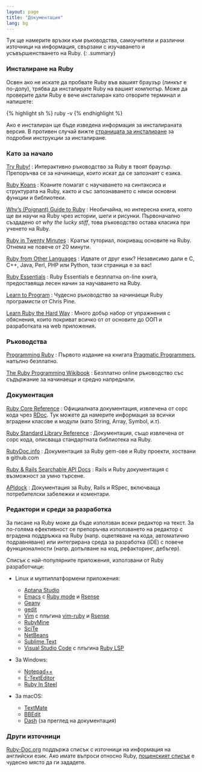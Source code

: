 ```yaml
---
layout: page
title: "Документация"
lang: bg
---
```


Тук ще намерите връзки към ръководства, самоучители и различни източници
на информация, свързани с изучаването и усъвършенстването на Ruby.
{: .summary}

### Инсталиране на Ruby

Освен ако не искате да пробвате Ruby във вашият браузър (линкът е по-долу),
трябва да инсталирате Ruby на вашият компютър.
Може да проверите дали Ruby е вече инсталиран като отворите терминал
и напишете:

{% highlight sh %}
ruby -v
{% endhighlight %}

Ако е инсталиран ще бъде изведена информация за инсталираната версия.
В противен случай вижте [страницата за инсталиране](installation/)
за подробни инструкции за инсталиране.

### Като за начало

[Try Ruby!][1]
: Интерактивно ръководство за Ruby в твоят браузър. Препоръчва се за начинаещи,
  които искат да се запознаят с езика.

[Ruby Koans][2]
: Коаните помагат с научаването на синтаксиса и структурата на Ruby,
  както и със запознаването с някои основни функции и библиотеки.

[Why’s (Poignant) Guide to Ruby][5]
: Необичайна, но интересна книга, която ще ви научи на Ruby чрез
  истории, шеги и рисунки. Първоначално създадено от *why the lucky stiff*,
  това ръководство остава класика при ученето на Ruby.

[Ruby in Twenty Minutes](/bg/documentation/quickstart/)
: Кратък туториал, покриващ основите на Ruby. Отнема не повече от 20 минути.

[Ruby from Other Languages](/bg/documentation/ruby-from-other-languages/)
: Идвате от друг език? Независимо дали е C, C++, Java, Perl, PHP или
  Python, тази страница е за вас!

[Ruby Essentials][7]
: Ruby Essentials е безплатна on-line книга, предоставяща лесен начин за
  научаването на Ruby.

[Learn to Program][8]
: Чудесно ръководство за начинаещи Ruby програмисти от Chris Pine.

[Learn Ruby the Hard Way][38]
: Много добър набор от упражнения с обяснения, които покриват всичко от
  от основите до ООП и разработката на web приложения.

### Ръководства

[Programming Ruby][9]
: Първото издание на книгата [Pragmatic Programmers][10], напълно
  безплатно.

[The Ruby Programming Wikibook][12]
: Безплатно online ръководство със съдържание за начинаещи и средно
  напреднали.

### Документация

[Ruby Core Reference][13]
: Официалната документация, извлечена от сорс кода чрез [RDoc][14]. Тук
  можете да намерите информация за всички вградени класове и модули
  (като String, Array, Symbol, и.т).

[Ruby Standard Library Reference][15]
: Документация, също извлечена от сорс кода, описваща стандартната
  библиотека на Ruby.

[RubyDoc.info][16]
: Документация за Ruby gem-ове и Ruby проекти, хоствани в github.com

[Ruby & Rails Searchable API Docs][17]
: Rails и Ruby документация с възможност за умно търсене.

[APIdock][18]
: Документация за Ruby, Rails и RSpec, включваща потребителски забележки и
  коментари.

### Редактори и среди за разработка

За писане на Ruby може да бъде използван всеки редактор на текст. За
по-голяма ефективност се препоръчва използването на редактор с вградена
поддръжка на Ruby (напр. оцветяване на кода, автоматично подравняване)
или интегрирана среда за разработка (IDE) с повече функционалности (напр.
допълване на код, рефакторинг, дебъгер).

Списък с най-популярните приложения, използвани от Ruby разработчици:

* Linux и мултиплатформени приложения:
  * [Aptana Studio][19]
  * [Emacs][20] с [Ruby mode][21] и [Rsense][22]
  * [Geany][23]
  * [gedit][24]
  * [Vim][25] с плъгина [vim-ruby][26] и [Rsense][22]
  * [RubyMine][27]
  * [SciTe][28]
  * [NetBeans][36]
  * [Sublime Text][37]
  * [Visual Studio Code][vscode] с плъгина [Ruby LSP][40]

* За Windows:
  * [Notepad++][29]
  * [E-TextEditor][30]
  * [Ruby In Steel][31]

* За macOS:
  * [TextMate][32]
  * [BBEdit][33]
  * [Dash][39] (за преглед на документация)

### Други източници

[Ruby-Doc.org][34] поддържа списък с източници на информация на
английски език.
Ако имате въпроси относно Ruby, [пощенският списък](/bg/community/mailing-lists/)
е чудесно място да ги зададете.

[1]: https://try.ruby-lang.org/
[2]: https://rubykoans.com/
[5]: https://poignant.guide
[7]: http://www.techotopia.com/index.php/Ruby_Essentials
[8]: http://pine.fm/LearnToProgram/
[9]: http://www.ruby-doc.org/docs/ProgrammingRuby/
[10]: http://pragmaticprogrammer.com/titles/ruby/index.html
[12]: http://en.wikibooks.org/wiki/Ruby_programming_language
[13]: http://www.ruby-doc.org/core
[14]: https://ruby.github.io/rdoc/
[15]: http://www.ruby-doc.org/stdlib
[16]: http://www.rubydoc.info/
[17]: http://rubydocs.org/
[18]: http://apidock.com/
[19]: http://www.aptana.com/
[20]: http://www.gnu.org/software/emacs/
[21]: http://www.emacswiki.org/emacs/RubyMode
[22]: http://rsense.github.io/
[23]: http://www.geany.org/
[24]: http://projects.gnome.org/gedit/screenshots.html
[25]: http://www.vim.org/
[26]: https://github.com/vim-ruby/vim-ruby
[27]: http://www.jetbrains.com/ruby/
[28]: http://www.scintilla.org/SciTE.html
[29]: http://notepad-plus-plus.org/
[30]: http://www.e-texteditor.com/
[31]: http://www.sapphiresteel.com/
[32]: http://macromates.com/
[33]: https://www.barebones.com/products/bbedit/
[34]: http://ruby-doc.org
[36]: https://netbeans.org/
[37]: http://www.sublimetext.com/
[38]: https://learncodethehardway.org/ruby/
[39]: http://kapeli.com/dash
[vscode]: https://code.visualstudio.com/
[40]: https://marketplace.visualstudio.com/items?itemName=Shopify.ruby-lsp
